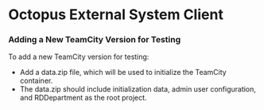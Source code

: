 # Octopus External System Client

### Adding a New TeamCity Version for Testing
To add a new TeamCity version for testing:
- Add a data.zip file, which will be used to initialize the TeamCity container.
- The data.zip should include initialization data, admin user configuration, and RDDepartment as the root project.